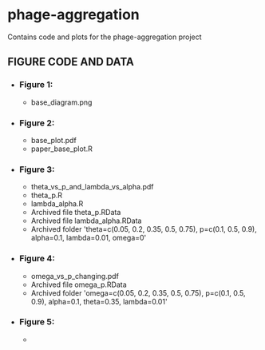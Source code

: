 # phage-aggregation

Contains code and plots for the phage-aggregation project

## FIGURE CODE AND DATA

- ### Figure 1:
  - base_diagram.png
 
- ### Figure 2:
  - base_plot.pdf
  - paper_base_plot.R
 
- ### Figure 3:
  - theta_vs_p_and_lambda_vs_alpha.pdf
  - theta_p.R
  - lambda_alpha.R
  - Archived file theta_p.RData
  - Archived file lambda_alpha.RData
  - Archived folder 'theta=c(0.05, 0.2, 0.35, 0.5, 0.75), p=c(0.1, 0.5, 0.9), alpha=0.1, lambda=0.01, omega=0'

- ### Figure 4:
  - omega_vs_p_changing.pdf
  - Archived file omega_p.RData
  - Archived folder 'omega=c(0.05, 0.2, 0.35, 0.5, 0.75), p=c(0.1, 0.5, 0.9), alpha=0.1, theta=0.35, lambda=0.01'
 
- ### Figure 5:
  - 
